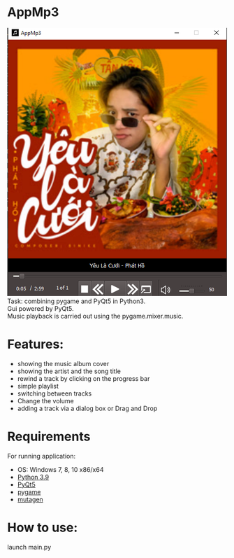 # AppMp3
![](docs/Screenshot.png)<br>
Task: combining pygame and PyQt5 in Python3.<br>
Gui powered by PyQt5.<br>
Music playback is carried out using the pygame.mixer.music.<br>
 # Features:
 - showing the music album cover
 - showing the artist and the song title
 - rewind a track by clicking on the progress bar
 - simple playlist
 - switching between tracks
 - Change the volume
 - adding a track via a dialog box or Drag and Drop
 # Requirements
 For running application:
 * OS: Windows 7, 8, 10 x86/x64 
 * [Python 3.9](https://www.python.org/downloads/release/python-390/)
 * [PyQt5](https://pypi.org/project/PyQt5/)
 * [pygame](https://pypi.org/project/pygame/)
 * [mutagen](https://pypi.org/project/mutagen/)
 # How to use:
 launch main.py
